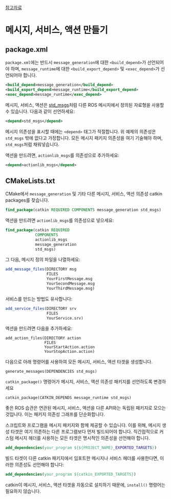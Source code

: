 [참고자료](http://docs.ros.org/latest/api/catkin/html/howto/format2/building_msgs.html)
# 메시지, 서비스, 액션 만들기
## package.xml
`package.xml`에는 반드시 `message_generation`에 대한 `<build_depend>`가 선언되어야 하며, `message_runtime`에 대한 `<build_export_depend>` 및 `<exec_depend>`가 선언되어야 합니다.
```xml
<build_depend>message_generation</build_depend>
<build_export_depend>message_runtime</build_export_depend>
<exec_depend>message_runtime</exec_depend>
```
메시지, 서비스, 액션은 [std_msgs](http://wiki.ros.org/std_msgs)처럼 다른 ROS 메시지에서 정의된 자료형을 사용할 수 있습니다. 다음과 같이 선언하세요:
```xml
<depend>std_msgs</depend>
```
메시지 의존성을 표시할 때에는 `<depend>` 태그가 적절합니다. 위 예제의 의존성은 `std_msgs` 밖에 없다고 가정합니다. 모든 메시지 패키지 의존성을 여기 기술해야 하며, `std_msgs`처럼 채워넣습니다.

액션을 만드려면, `actionlib_msgs`를 의존성으로 추가하세요:
```xml
<depend>actionlib_msgs</depend>
```
## CMakeLists.txt
CMake에서 `message_generation` 및 기타 다른 메시지, 서비스, 액션 의존성 catkin packages를 찾습니다.
```cmake
find_package(catkin REQUIRED COMPONENTS message_generation std_msgs)
```
액션을 만드려면 `actionlib_msgs`를 의존성으로 넣으세요:
```cmake
find_package(catkin REQUIRED
             COMPONENTS
             actionlib_msgs
             message_generation
             std_msgs)
```
그 다음, 메시지 정의 파일을 나열하세요:
```cmake
add_message_files(DIRECTORY msg
                  FILES
                  YourFirstMessage.msg
                  YourSecondMessage.msg
                  YourThirdMessage.msg)
```
서비스를 만드는 방법도 유사합니다:
```cmake
add_service_files(DIRECTORY srv
                  FILES
                  YourService.srv)
```
액션을 만드려면 다음을 추가하세요:
```
add_action_files(DIRECTORY action
                 FILES
                 YourStartAction.action
                 YourStopAction.action)
```
다음으로 아래 명령어를 사용하여 모든 메시지, 서비스, 액션 타겟을 생성합니다.
```
generate_messages(DEPENDENCIES std_msgs)
```
`catkin_package()` 명령어가  메시지, 서비스, 액션 의존성 패키지를 선언하도록 변경하세요
```
catkin_package(CATKIN_DEPENDS message_runtime std_msgs)
```
좋은 ROS 습관은 연관된 메시지, 서비스, 액션을 다른 API와는 독립된 패키지로 모으는 것입니다. 이는 패키지 의존성 그래프를 단순화합니다.

스크립트와 프로그램을 메시지 패키지와 함께 제공할 수 있습니다. 이를 위해, 메시지 생성 타겟은 여기 의존하는 다른 프로그램보다 먼저 빌드되어야 합니다. 직간접적으로 커스텀 메시지 헤더를 사용하는 모든 타겟은 명시적인 의존성을 선언해야 합니다.
```cmake
add_dependencies(your_program ${${PROJECT_NAME}_EXPORTED_TARGETS})
```
빌드 타겟이 다른 catkin 패키지에서 임포트한 메시지나 서비스 헤더를 사용한다면, 이러한 의존성도 선언해야 합니다:
```cmake
add_dependencies(your_program ${catkin_EXPORTED_TARGETS})
```
catkin이 메시지, 서비스, 액션 타겟을 자동으로 설치하기 때문에, `install()` 명령어는 필요하지 않습니다.